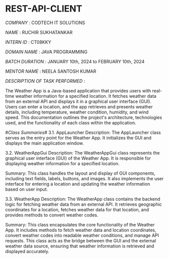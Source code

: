 # REST-API-CLIENT

*COMPANY* : CODTECH IT SOLUTIONS 

*NAME* : RUCHIR SUKHATANKAR

*INTERN ID* : CT08KKY

*DOMAIN NAME* : JAVA PROGRAMMING

*BATCH DURATION* : JANUARY 10th, 2024 to FEBRUARY 10th, 2024

*MENTOR NAME* : NEELA SANTOSH KUMAR

*DESCRIPTION OF TASK PERFORMED* :

The Weather App is a Java-based application that provides users with real-time weather information for a specified location. It fetches weather data from an external API and displays it in a graphical user interface (GUI). Users can enter a location, and the app retrieves and presents weather details, including temperature, weather condition, humidity, and wind speed. This documentation outlines the project's architecture, technologies used, and the functionality of each class within the application.

#*Class Summaries*#
3.1. AppLauncher
Description: The AppLauncher class serves as the entry point for the Weather App. It initializes the GUI and displays the main application window.

3.2. WeatherAppGui
Description: The WeatherAppGui class represents the graphical user interface (GUI) of the Weather App. It is responsible for displaying weather information for a specified location.

Summary: This class handles the layout and display of GUI components, including text fields, labels, buttons, and images. It also implements the user interface for entering a location and updating the weather information based on user input.

3.3. WeatherApp
Description: The WeatherApp class contains the backend logic for fetching weather data from an external API. It retrieves geographic coordinates for a location, fetches weather data for that location, and provides methods to convert weather codes.

Summary: This class encapsulates the core functionality of the Weather App. It includes methods to fetch weather data and location coordinates, convert weather codes into readable weather conditions, and manage API requests. This class acts as the bridge between the GUI and the external weather data source, ensuring that weather information is retrieved and displayed accurately.
